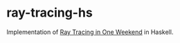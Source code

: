 # ray-tracing-hs

Implementation of [Ray Tracing in One Weekend](https://raytracing.github.io/books/RayTracingInOneWeekend.html) in Haskell.
